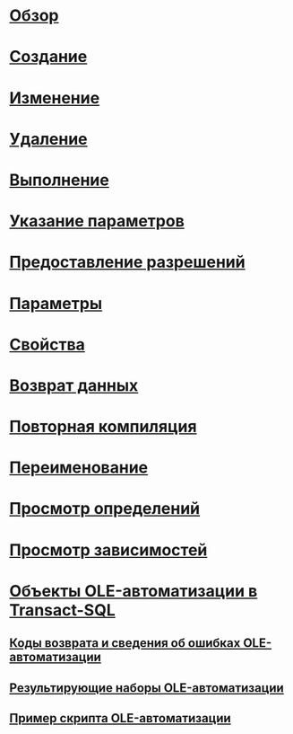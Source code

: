 # [Обзор](stored-procedures-database-engine.md)  
# [Создание](create-a-stored-procedure.md)  
# [Изменение](modify-a-stored-procedure.md)  
# [Удаление](delete-a-stored-procedure.md)  
# [Выполнение](execute-a-stored-procedure.md)  
# [Указание параметров](specify-parameters.md)  
# [Предоставление разрешений](grant-permissions-on-a-stored-procedure.md)  
# [Параметры](parameters.md)
# [Свойства](stored-procedure-properties-general-page.md)  
# [Возврат данных](return-data-from-a-stored-procedure.md)  
# [Повторная компиляция](recompile-a-stored-procedure.md)  
# [Переименование](rename-a-stored-procedure.md)  
# [Просмотр определений](view-the-definition-of-a-stored-procedure.md)  
# [Просмотр зависимостей](view-the-dependencies-of-a-stored-procedure.md)  
 
# [Объекты OLE-автоматизации в Transact-SQL](ole-automation-objects-in-transact-sql.md)  
## [Коды возврата и сведения об ошибках OLE-автоматизации](ole-automation-return-codes-and-error-information.md)  
## [Результирующие наборы OLE-автоматизации](ole-automation-result-sets.md)  
## [Пример скрипта OLE-автоматизации](ole-automation-sample-script.md)  
